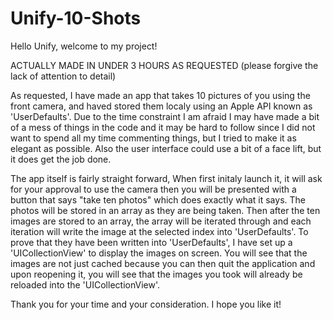 # Unify-10-Shots

Hello Unify, welcome to my project!

ACTUALLY MADE IN UNDER 3 HOURS AS REQUESTED (please forgive the lack of attention to detail)

As requested, I have made an app that takes 10 pictures of you using the front camera, and haved stored them localy using an Apple API known as 'UserDefaults'. Due to the time constraint I am afraid I may have made a bit of a mess of things in the code and it may be hard to follow since I did not want to spend all my time commenting things, but I tried to make it as elegant as possible. Also the user interface could use a bit of a face lift, but it does get the job done.

The app itself is fairly straight forward, When first initaly launch it, it will ask for your approval to use the camera then you will be presented with a button that says "take ten photos" which does exactly what it says. The photos will be stored in an array as they are being taken. Then after the ten images are stored to an array, the array will be iterated through and each iteration will write the image at the selected index into 'UserDefaults'. To prove that they have been written into 'UserDefaults', I have set up a 'UICollectionView' to display the images on screen. You will see that the images are not just cached because you can then quit the application and upon reopening it, you will see that the images you took will already be reloaded into the 'UICollectionView'.

Thank you for your time and your consideration. I hope you like it!
